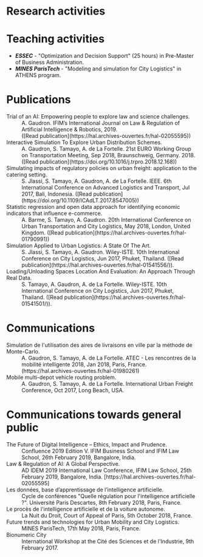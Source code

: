# Research activities


# Teaching activities

- ***ESSEC*** - "Optimization and Decision Support" (25 hours) in Pre-Master of Business Administration.
- ***MINES ParisTech*** - "Modeling and simulation for City Logistics" in ATHENS program.


# Publications
<dl>
<dt>Trial of an AI: Empowering people to explore law and science challenges.</dt>
<dd> A. Gaudron. IFIM’s International Journal on Law & Regulation of Artificial Intelligence & Robotics, 2019. </dd>
<dd>([Read publication](https://hal.archives-ouvertes.fr/hal-02055595)) </dd>

<dt>Interactive Simulation To Explore Urban Distribution Schemes.</dt>
<dd>A. Gaudron, S. Tamayo, A. de La Fortelle. 21st EURO Working Group on Transportation Meeting, Sep 2018, Braunschweig, Germany. 2018. ([Read publication](https://doi.org/10.1016/j.trpro.2018.12.168))</dd>

<dt>Simulating impacts of regulatory policies on urban freight: application to the catering setting.</dt>
<dd>S. Jlassi, S. Tamayo, A. Gaudron, A. de La Fortelle.  IEEE. 6th International Conference on Advanced Logistics and Transport, Jul 2017, Bali, Indonesia. ([Read publication](https://doi.org/10.1109/ICAdLT.2017.8547005))</dd>

<dt>Statistic regression and open data approach for identifying economic indicators that influence e-commerce.</dt>
<dd>A. Barme, S. Tamayo, A. Gaudron.  20th International Conference on Urban Transportation and City Logistics, May 2018, London, United Kingdom. ([Read publication](https://hal.archives-ouvertes.fr/hal-01790991))</dd>

<dt>Simulation Applied to Urban Logistics: A State Of The Art.</dt>
<dd>S. Jlassi, S. Tamayo, A. Gaudron.  Wiley-ISTE. 10th International Conference on City Logistics, Jun 2017, Phuket, Thailand. ([Read publication](https://hal.archives-ouvertes.fr/hal-01541556/)).</dd>

<dt>Loading/Unloading Spaces Location And Evaluation: An Approach Through Real Data.</dt>
<dd>S. Tamayo, A. Gaudron, A. de La Fortelle.  Wiley-ISTE. 10th International Conference on City Logistics, Jun 2017, Phuket, Thailand. ([Read publication](https://hal.archives-ouvertes.fr/hal-01541501/)).</dd>
</dl>

# Communications
<dl>
<dt>Simulation de l'utilisation des aires de livraisons en ville par la méthode de Monte-Carlo.</dt>
<dd>A. Gaudron, S. Tamayo, A. de La Fortelle. ATEC - Les rencontres de la mobilité intelligente 2018, Jan 2018, Paris, France. (https://hal.archives-ouvertes.fr/hal-01980261)</dd>
<dt>Mobile multi-depot vehicle routing problem.</dt> 
<dd>A. Gaudron, S. Tamayo, A. de La Fortelle. International Urban Freight Conference, Oct 2017, Long Beach, USA.</dd>
</dl>


# Communications towards general public
<dl>
<dt>The Future of Digital Intelligence – Ethics, Impact and Prudence.</dt>
<dd>Confluence 2019 Edition V. IFIM Business School and IFIM Law School, 26th February 2019, Bangalore, India.</dd>

<dt>Law & Regulation of AI: A Global Perspective.</dt>
<dd>AD IDEM 2019 International Law Conference, IFIM Law School, 25th February 2019, Bangalore, India. [https://hal.archives-ouvertes.fr/hal-02055595]</dd>

<dt>Les données, base d’apprentissage de l’intelligence artificielle.</dt>
<dd>Cycle de conférences "Quelle régulation pour l'intelligence artificielle ?". Université Paris Descartes, 8th February 2018, Paris, France.</dd>

<dt>Le procès de l'intelligence artificielle et de la voiture autonome.</dt>
<dd>La Nuit du Droit, Court of Appeal of Paris, 5th October 2018, France.</dd>

<dt>Future trends and technologies for Urban Mobility and City Logistics.</dt>
<dd>MINES ParisTech, 17th May 2018, Paris, France.</dd>

<dt>Bionumeric City</dt>
<dd>International Workshop at the Cité des Sciences et de l'Industrie, 9th February 2017.</dd>
</dl>

